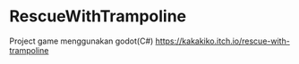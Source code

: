 # RescueWithTrampoline
Project game menggunakan godot(C#)
https://kakakiko.itch.io/rescue-with-trampoline
